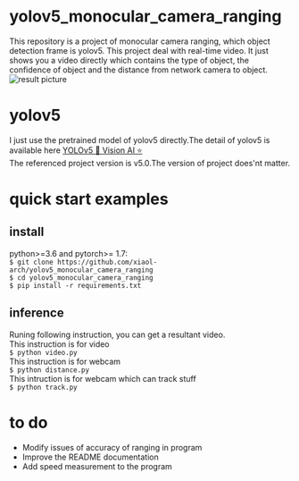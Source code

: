 # yolov5_monocular_camera_ranging
This repository is a project of monocular camera ranging, which object detection frame is yolov5. 
This project deal with real-time video. It just shows you a video directly which contains the type of object, the confidence of object and the distance from network camera to object. <br>
![result picture](https://github.com/xiaol-arch/yolov5_monocular_camera_ranging/blob/main/article_pic/02.jpg)
# yolov5
I just use the pretrained model of yolov5 directly.The detail of yolov5 is available here [YOLOv5 🚀 Vision AI ⭐](https://github.com/ultralytics/yolov5)   
The referenced project version is v5.0.The version of project does'nt matter. 
# quick start examples
## install
python>=3.6 and pytorch>= 1.7:   
`$ git clone https://github.com/xiaol-arch/yolov5_monocular_camera_ranging`<br>
`$ cd yolov5_monocular_camera_ranging`<br>
`$ pip install -r requirements.txt`   
## inference   
Runing following instruction, you can get a resultant video.<br>
This instruction is for video<br>
`$ python video.py`<br>
This instruction is for webcam<br>
`$ python distance.py`<br>
This intruction is for webcam which can track stuff<br>
`$ python track.py`
#  to do 
+ Modify issues of accuracy of ranging in program
+ Improve the README documentation
+ Add speed measurement to the program
